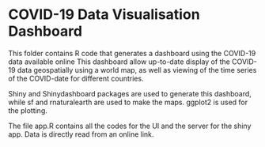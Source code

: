 # COVID-19 Data Visualisation Dashboard

This folder contains R code that generates a dashboard using the COVID-19 data available online
This dashboard allow up-to-date display of the COVID-19 data geospatially using a world map, as well as viewing of the time series of the COVID-date for different countries.

Shiny and Shinydashboard packages are used to generate this dashboard, while sf and rnaturalearth are used to make the maps. ggplot2 is used for the plotting. 

The file app.R contains all the codes for the UI and the server for the shiny app. Data is directly read from an online link. 
